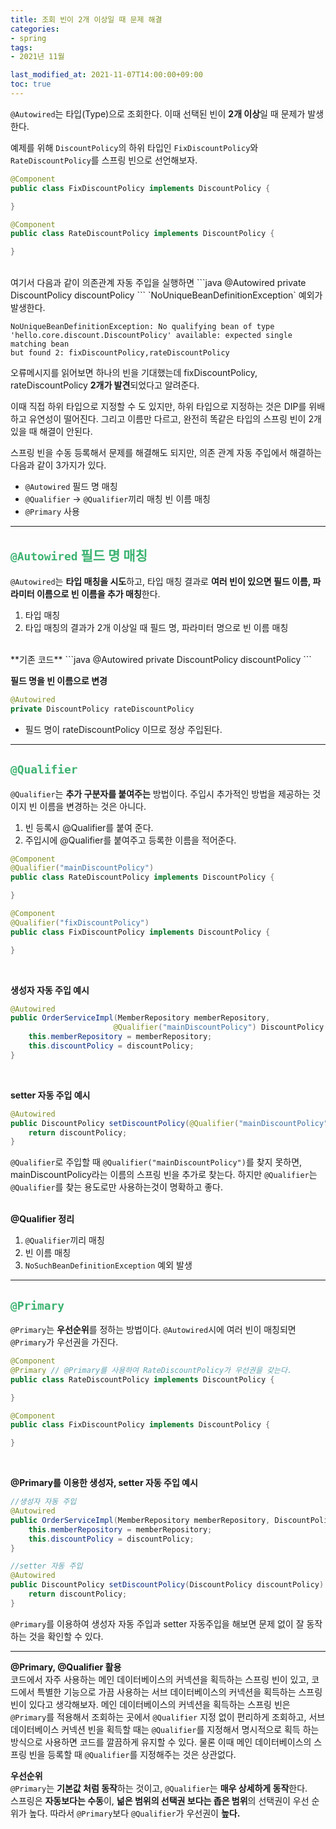 ```yaml
---
title: 조회 빈이 2개 이상일 때 문제 해결
categories:
- spring
tags: 
- 2021년 11월

last_modified_at: 2021-11-07T14:00:00+09:00
toc: true
---
```


`@Autowired`는 타입(Type)으로 조회한다. 이때 선택된 빈이 **2개 이상**일 때 문제가 발생한다.  

예제를 위해 `DiscountPolicy`의 하위 타입인 `FixDiscountPolicy`와 `RateDiscountPolicy`를 스프링 빈으로 선언해보자.

```java
@Component
public class FixDiscountPolicy implements DiscountPolicy {

}
```

```java
@Component
public class RateDiscountPolicy implements DiscountPolicy {

}
```
<br>
여기서 다음과 같이 의존관계 자동 주입을 실행하면 
```java
@Autowired
private DiscountPolicy discountPolicy
```
`NoUniqueBeanDefinitionException` 예외가 발생한다.

```
NoUniqueBeanDefinitionException: No qualifying bean of type
'hello.core.discount.DiscountPolicy' available: expected single matching bean
but found 2: fixDiscountPolicy,rateDiscountPolicy
```
오류메시지를 읽어보면 하나의 빈을 기대했는데 fixDiscountPolicy, rateDiscountPolicy **2개가 발견**되었다고 알려준다.  

이때 직접 하위 타입으로 지정할 수 도 있지만, 하위 타입으로 지정하는 것은 DIP를 위배하고 유연성이 떨어진다. 그리고 이름만 다르고, 완전히 똑같은 타입의 스프링 빈이 2개 있을 때 해결이 안된다.  

스프링 빈을 수동 등록해서 문제를 해결해도 되지만, 의존 관계 자동 주입에서 해결하는 다음과 같이 3가지가 있다.
- `@Autowired` 필드 명 매칭
- `@Qualifier` ->  `@Qualifier`끼리 매칭 빈 이름 매칭
-  `@Primary` 사용

***

## <span style="color:MediumSeaGreen">`@Autowired` 필드 명 매칭</span>
`@Autowired`는 **타입 매칭을 시도**하고, 타입 매칭 결과로 **여러 빈이 있으면 필드 이름, 파라미터 이름으로 빈 이름을 추가 매칭**한다.
1. 타입 매칭
2. 타입 매칭의 결과가 2개 이상일 때 필드 명, 파라미터 명으로 빈 이름 매칭  

<br>
**기존 코드**
```java
@Autowired
private DiscountPolicy discountPolicy
```  
<br>

**필드 명을 빈 이름으로 변경**
```java
@Autowired
private DiscountPolicy rateDiscountPolicy
```
- 필드 명이 rateDiscountPolicy 이므로 정상 주입된다.

***

## <span style="color:MediumSeaGreen">`@Qualifier`</span>
`@Qualifier`는 **추가 구분자를 붙여주는** 방법이다. 주입시 추가적인 방법을 제공하는 것이지 빈 이름을 변경하는 것은 아니다.
1. 빈 등록시 @Qualifier를 붙여 준다. 
2. 주입시에 @Qualifier를 붙여주고 등록한 이름을 적어준다.

```java
@Component
@Qualifier("mainDiscountPolicy")
public class RateDiscountPolicy implements DiscountPolicy {

}
```

```java
@Component
@Qualifier("fixDiscountPolicy")
public class FixDiscountPolicy implements DiscountPolicy {

}
```  
<br>

**생성자 자동 주입 예시**
```java
@Autowired
public OrderServiceImpl(MemberRepository memberRepository,
                       @Qualifier("mainDiscountPolicy") DiscountPolicy discountPolicy) {
    this.memberRepository = memberRepository;
    this.discountPolicy = discountPolicy;
}
```  
<br>

**setter 자동 주입 예시**
```java
@Autowired
public DiscountPolicy setDiscountPolicy(@Qualifier("mainDiscountPolicy") DiscountPolicy discountPolicy) {
    return discountPolicy;
}
```
`@Qualifier`로 주입할 때 `@Qualifier("mainDiscountPolicy")`를 찾지 못하면, mainDiscountPolicy라는 이름의 스프링 빈을 추가로 찾는다. 하지만 `@Qualifier`는 `@Qualifier`를 찾는 용도로만 사용하는것이 명확하고 좋다.  
<br>

**@Qualifier 정리**
1. `@Qualifier`끼리 매칭
2. 빈 이름 매칭
3. `NoSuchBeanDefinitionException` 예외 발생

***

## <span style="color:MediumSeaGreen">`@Primary`</span>
`@Primary`는 **우선순위**를 정하는 방법이다. `@Autowired`시에 여러 빈이 매칭되면 `@Primary`가 우선권을 가진다.  

```java
@Component
@Primary // @Primary를 사용하여 RateDiscountPolicy가 우선권을 갖는다.
public class RateDiscountPolicy implements DiscountPolicy {

}

@Component
public class FixDiscountPolicy implements DiscountPolicy {

}
```  
<br>

**@Primary를 이용한 생성자, setter 자동 주입 예시**
```java
//생성자 자동 주입
@Autowired
public OrderServiceImpl(MemberRepository memberRepository, DiscountPolicy discountPolicy) {
    this.memberRepository = memberRepository;
    this.discountPolicy = discountPolicy;
}

//setter 자동 주입
@Autowired
public DiscountPolicy setDiscountPolicy(DiscountPolicy discountPolicy) {
    return discountPolicy;
}

```
`@Primary`를 이용하여 생성자 자동 주입과 setter 자동주입을 해보면 문제 없이 잘 동작하는 것을 확인할 수 있다.  

***

**@Primary, @Qualifier 활용**  
코드에서 자주 사용하는 메인 데이터베이스의 커넥션을 획득하는 스프링 빈이 있고, 코드에서 특별한 기능으로 가끔 사용하는 서브 데이터베이스의 커넥션을 획득하는 스프링 빈이 있다고 생각해보자. 메인 데이터베이스의 커넥션을 획득하는 스프링 빈은 `@Primary`를 적용해서 조회하는 곳에서 `@Qualifier` 지정 없이 편리하게 조회하고, 서브 데이터베이스 커넥션 빈을 획득할 때는 `@Qualifier`를 지정해서 명시적으로 획득 하는 방식으로 사용하면 코드를 깔끔하게 유지할 수 있다. 물론 이때 메인 데이터베이스의 스프링 빈을 등록할 때 `@Qualifier`를 지정해주는 것은 상관없다.  

**우선순위**  
`@Primary`는 **기본값 처럼 동작**하는 것이고, `@Qualifier`는 **매우 상세하게 동작**한다.  
스프링은 **자동보다는 수동**이, **넒은 범위의 선택권 보다는 좁은 범위**의 선택권이 우선 순위가 높다. 따라서 `@Primary`보다 `@Qualifier`가 우선권이 **높다.**

